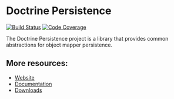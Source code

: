 # Doctrine Persistence

[![Build Status](https://travis-ci.org/doctrine/persistence.svg)](https://travis-ci.org/doctrine/persistence)
[![Code Coverage](https://codecov.io/gh/doctrine/persistence/branch/master/graph/badge.svg)](https://codecov.io/gh/doctrine/persistence/branch/master)

The Doctrine Persistence project is a library that provides common abstractions for object mapper persistence.

## More resources:

* [Website](https://www.doctrine-project.org/)
* [Documentation](https://www.doctrine-project.org/projects/doctrine-persistence/en/latest/index.html)
* [Downloads](https://github.com/doctrine/persistence/releases)
